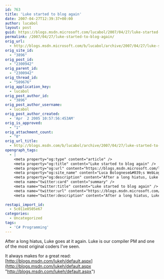 ```yaml
---
id: 763
title: 'Luke started to blog again'
date: 2007-04-27T12:39:37+00:00
author: lucabol
layout: post
guid: https://blogs.msdn.microsoft.com/lucabol/2007/04/27/luke-started-to-blog-again/
permalink: /2007/04/27/luke-started-to-blog-again/
orig_url:
  - http://blogs.msdn.microsoft.com/b/lucabol/archive/2007/04/27/luke-started-to-blog-again.aspx
orig_site_id:
  - "3896"
orig_post_id:
  - "2300942"
orig_parent_id:
  - "2300942"
orig_thread_id:
  - "509676"
orig_application_key:
  - lucabol
orig_post_author_id:
  - "3896"
orig_post_author_username:
  - lucabol
orig_post_author_created:
  - 'Apr  2 2005 10:57:56:453AM'
orig_is_approved:
  - "1"
orig_attachment_count:
  - "0"
orig_url_title:
  - http://blogs.msdn.com/b/lucabol/archive/2007/04/27/luke-started-to-blog-again.aspx
opengraph_tags:
  - |
    <meta property="og:type" content="article" />
    <meta property="og:title" content="Luke started to blog again" />
    <meta property="og:url" content="https://blogs.msdn.microsoft.com/lucabol/2007/04/27/luke-started-to-blog-again/" />
    <meta property="og:site_name" content="Luca Bolognese&#039;s WebLog" />
    <meta property="og:description" content="After a long hiatus, Luke goes at it again. Luke is our compiler PM and one of the most original coders I've seen. It always makes for a great read: http://blogs.msdn.com/lukeh/default.aspx" />
    <meta name="twitter:card" content="summary" />
    <meta name="twitter:title" content="Luke started to blog again" />
    <meta name="twitter:url" content="https://blogs.msdn.microsoft.com/lucabol/2007/04/27/luke-started-to-blog-again/" />
    <meta name="twitter:description" content="After a long hiatus, Luke goes at it again. Luke is our compiler PM and one of the most original coders I've seen. It always makes for a great read: http://blogs.msdn.com/lukeh/default.aspx" />
    
restapi_import_id:
  - 5c011e0505e67
categories:
  - Uncategorized
tags:
  - 'C# Programming'
---
```

After a long hiatus, Luke goes at it again. Luke is our compiler PM and one of the most original coders I've seen.

It always makes for a great read: [http://blogs.msdn.com/lukeh/default.aspx](http://blogs.msdn.com/lukeh/default.aspx "http://blogs.msdn.com/lukeh/default.aspx")